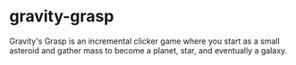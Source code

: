 # gravity-grasp
Gravity's Grasp is an incremental clicker game where you start as a small asteroid and gather mass to become a planet, star, and eventually a galaxy.
